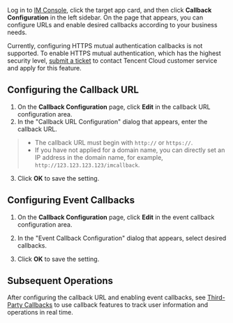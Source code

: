 Log in to [IM Console](https://console.cloud.tencent.com/im), click the target app card, and then click **Callback Configuration** in the left sidebar. On the page that appears, you can configure URLs and enable desired callbacks according to your business needs.

Currently, configuring HTTPS mutual authentication callbacks is not supported. To enable HTTPS mutual authentication, which has the highest security level, [submit a ticket](https://console.cloud.tencent.com/workorder/category) to contact Tencent Cloud customer service and apply for this feature.

## Configuring the Callback URL

1. On the **Callback Configuration** page, click **Edit** in the callback URL configuration area.
2. In the "Callback URL Configuration" dialog that appears, enter the callback URL.
 >
 >- The callback URL must begin with `http://` or `https://`.
 >- If you have not applied for a domain name, you can directly set an IP address in the domain name, for example, `http://123.123.123.123/imcallback`.
 >
3. Click **OK** to save the setting.

## Configuring Event Callbacks
1. On the **Callback Configuration** page, click **Edit** in the event callback configuration area.
2. In the "Event Callback Configuration" dialog that appears, select desired callbacks.

3. Click **OK** to save the setting.

## Subsequent Operations
After configuring the callback URL and enabling event callbacks, see [Third-Party Callbacks](https://intl.cloud.tencent.com/document/product/1047/34354) to use callback features to track user information and operations in real time.
